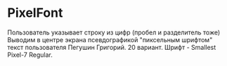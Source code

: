 # PixelFont
Пользователь указывает строку из цифр (пробел и разделитель тоже)
Выводим в центре экрана псевдографикой "пиксельным шрифтом" текст пользователя
Пегушин Григорий. 20 вариант. Шрифт - Smallest Pixel-7 Regular.
